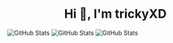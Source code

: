 <h1 align="center">Hi 👋, I'm trickyXD</h1>

<!--
**tricky-xd/tricky-xd** is a ✨ _special_ ✨ repository because its `README.md` (this file) appears on your GitHub profile.

Here are some ideas to get you started:

- 🔭 I’m currently working on ...
- 🌱 I’m currently learning ...
- 👯 I’m looking to collaborate on ...
- 🤔 I’m looking for help with ...
- 💬 Ask me about ...
- 📫 How to reach me: ...
- 😄 Pronouns: ...
- ⚡ Fun fact: ...
-->
![GitHub Stats](https://github-readme-streak-stats.herokuapp.com/?user=tricky-xd&theme=radical)
![GitHub Stats](https://github-readme-stats.vercel.app/api?username=tricky-xd&theme=radical)
![GitHub Stats](https://github-readme-stats.vercel.app/api/top-langs?username=tricky-xd&show_icons=true&locale=en&layout=compact&theme=radical)

